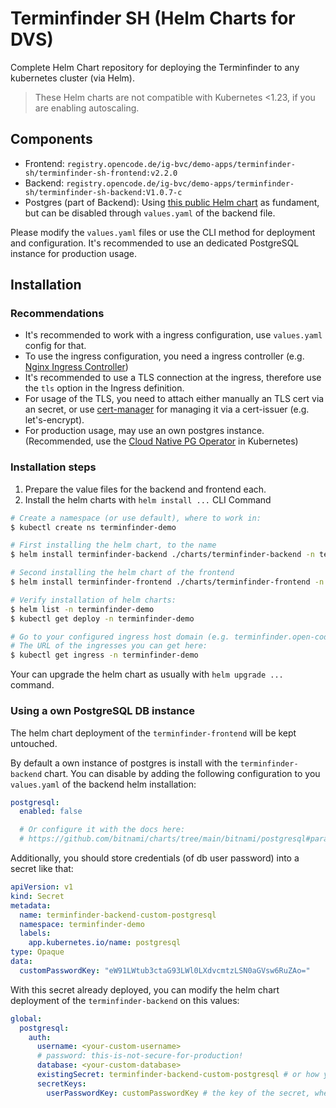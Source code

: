 # Terminfinder SH (Helm Charts for DVS)

Complete Helm Chart repository for deploying the Terminfinder to any kubernetes cluster (via Helm).

> These Helm charts are not compatible with Kubernetes <1.23, if you are enabling autoscaling.

## Components

* Frontend: `registry.opencode.de/ig-bvc/demo-apps/terminfinder-sh/terminfinder-sh-frontend:v2.2.0`
* Backend: `registry.opencode.de/ig-bvc/demo-apps/terminfinder-sh/terminfinder-sh-backend:V1.0.7-c`
* Postgres (part of Backend): Using [this public Helm chart](https://github.com/bitnami/charts/tree/main/bitnami/postgresql/) as fundament, but can be disabled through `values.yaml` of the backend file.

Please modify the `values.yaml` files or use the CLI method for deployment and configuration. It's recommended to use an dedicated PostgreSQL instance for production usage.

## Installation

### Recommendations

* It's recommended to work with a ingress configuration, use `values.yaml` config for that.
* To use the ingress configuration, you need a ingress controller (e.g. [Nginx Ingress Controller](https://docs.nginx.com/nginx-ingress-controller/))
* It's recommended to use a TLS connection at the ingress, therefore use the `tls` option in the Ingress definition.
* For usage of the TLS, you need to attach either manually an TLS cert via an secret, or use [cert-manager](https://cert-manager.io) for managing it via a cert-issuer (e.g. let's-encrypt).
* For production usage, may use an own postgres instance. (Recommended, use the [Cloud Native PG Operator](https://cloudnative-pg.io) in Kubernetes)

### Installation steps

1. Prepare the value files for the backend and frontend each.
2. Install the helm charts with `helm install ...` CLI Command

```bash
# Create a namespace (or use default), where to work in:
$ kubectl create ns terminfinder-demo

# First installing the helm chart, to the name
$ helm install terminfinder-backend ./charts/terminfinder-backend -n terminfinder-demo -f demo-backend.values.yaml

# Second installing the helm chart of the frontend
$ helm install terminfinder-frontend ./charts/terminfinder-frontend -n terminfinder-demo -f demo-frontend.values.yaml

# Verify installation of helm charts:
$ helm list -n terminfinder-demo
$ kubectl get deploy -n terminfinder-demo

# Go to your configured ingress host domain (e.g. terminfinder.open-code.local) and test it out!
# The URL of the ingresses you can get here:
$ kubectl get ingress -n terminfinder-demo
```

Your can upgrade the helm chart as usually with `helm upgrade ...` command.

### Using a own PostgreSQL DB instance

The helm chart deployment of the `terminfinder-frontend` will be kept untouched.

By default a own instance of postgres is install with the `terminfinder-backend` chart. You can disable by adding the following configuration to you `values.yaml` of the backend helm installation:

```yaml
postgresql:
  enabled: false

  # Or configure it with the docs here:
  # https://github.com/bitnami/charts/tree/main/bitnami/postgresql#parameters
```

Additionally, you should store credentials (of db user password) into a secret like that:

```yaml
apiVersion: v1
kind: Secret
metadata:
  name: terminfinder-backend-custom-postgresql
  namespace: terminfinder-demo
  labels:
    app.kubernetes.io/name: postgresql
type: Opaque
data:
  customPasswordKey: "eW91LWtub3ctaG93LWl0LXdvcmtzLSN0aGVsw6RuZAo="
```

With this secret already deployed, you can modify the helm chart deployment of the `terminfinder-backend` on this values:

```yaml
global:
  postgresql:
    auth:
      username: <your-custom-username>
      # password: this-is-not-secure-for-production!
      database: <your-custom-database>
      existingSecret: terminfinder-backend-custom-postgresql # or how you secret is called
      secretKeys:
        userPasswordKey: customPasswordKey # the key of the secret, where the password is saved
```
